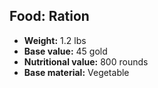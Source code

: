 ## Food: Ration

- **Weight:** 1.2 lbs
- **Base value:** 45 gold
- **Nutritional value:** 800 rounds
- **Base material:** Vegetable
